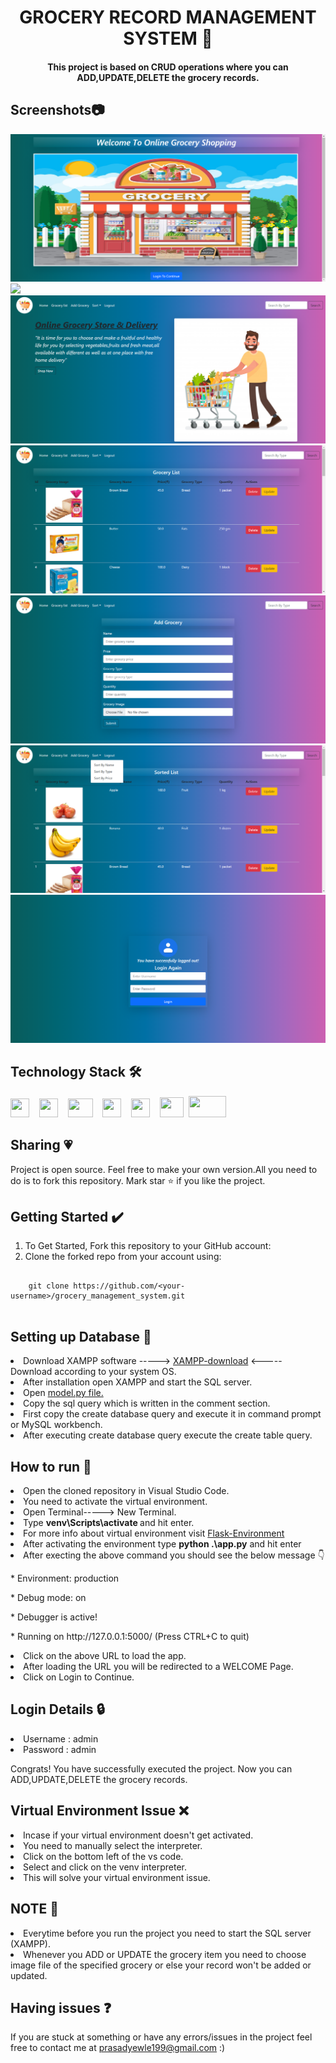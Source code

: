 <h1 align='center'>GROCERY RECORD MANAGEMENT SYSTEM 🛒</h1>
<h4 align='center'>This project is based on CRUD operations where you can ADD,UPDATE,DELETE the grocery records.</h4>
<h2>Screenshots📷</h2>
<img src='static/media/welcome_page.png'>
<img src='https://repository-images.githubusercontent.com/404779084/13f319f6-dee3-4379-bb08-2cd701f1dc37'>
<img src='static/media/home_page.png'>
<img src='static/media/groc_list.png'>
<img src='static/media/add_groc.png'>
<img src='static/media/sort.png'>
<img src='static/media/logout.png'>
<h2>Technology Stack 🛠️</h2>
<p>
<img src="https://upload.wikimedia.org/wikipedia/commons/thumb/3/38/HTML5_Badge.svg/600px-HTML5_Badge.svg.png" width="30px" height="30px">&nbsp &nbsp
<img src="https://www.kindpng.com/picc/m/464-4640184_css3-png-download-css-icon-transparent-png.png" width="30px" height="30px">&nbsp &nbsp
<img src="https://miro.medium.com/max/1024/1*9HanDsRU11ZMsgDGJwN96w.png" width="40px" height="30px">&nbsp &nbsp
<img src="https://upload.wikimedia.org/wikipedia/commons/6/6a/JavaScript-logo.png" width="30px" height="30px">&nbsp &nbsp
<img src="https://i.pinimg.com/originals/91/94/c9/9194c978fa63798b2e882e6fda5eb953.png" width="30px" height="30px">&nbsp &nbsp
<img src="https://www.pngfind.com/pngs/m/104-1044449_python-logo-clipart-drawing-flask-python-hd-png.png" width="38px" height="32px">&nbsp 
<img src="https://pngimg.com/uploads/mysql/mysql_PNG35.png" width="60px" height="34px">
</p>

<h2>Sharing 💗</h2>
<p>Project is open source. Feel free to make your own version.All you need to do is to fork this repository. Mark star ⭐ if you like the project.</p>

<h2>Getting Started ✔️</h2>
<ol>
<li>To Get Started, Fork this repository to your GitHub account:
<li>Clone the forked repo from your account using:
</ol>
<pre>
<code>
    git clone https://github.com/&ltyour-username&gt/grocery_management_system.git
</code>
</pre>

<h2>Setting up Database 💾</h2>
<li>Download XAMPP software -----> <a href="https://www.apachefriends.org/index.html">XAMPP-download</a> <----- Download according to your system OS.
<li>After installation open XAMPP and start the SQL server.
<li>Open <a href="model.py">model.py file.</a>
<li>Copy the sql query which is written in the comment section.
<li>First copy the create database query and execute it in command prompt or MySQL workbench.
<li>After executing create database query execute the create table query.

<h2>How to run 🤔 </h2>
<li>Open the cloned repository in Visual Studio Code.
<li>You need to activate the virtual environment.
<li>Open Terminal-----> New Terminal.
<li>Type <b>venv\Scripts\activate </b>and hit enter.
<li>For more info about virtual environment visit <a href=https://flask.palletsprojects.com/en/2.0.x/installation/">Flask-Environment</a>
<li>After activating the environment type <b>python .\app.py</b> and hit enter
<li>After execting the above command you should see the below message 👇
<p>* Environment: production</p>
<p> * Debug mode: on</p>
<p> * Debugger is active!</p>
<p>* Running on http://127.0.0.1:5000/ (Press CTRL+C to quit)</p>
<li>Click on the above URL to load the app.
<li>After loading the URL you will be redirected to a WELCOME Page.
<li>Click on Login to Continue.

<h2>Login Details 🔒</h2>
<li>Username : admin
<li>Password : admin
<p>Congrats! You have successfully executed the project. Now you can ADD,UPDATE,DELETE the grocery records.</p>

<h2>Virtual Environment Issue ❌</h2>
<li>Incase if your virtual environment doesn't get activated.
<li>You need to manually select the interpreter.
<li>Click on the bottom left of the vs code.
<li>Select and click on the venv interpreter.
<li>This will solve your virtual environment issue.

<h2>NOTE 📝</h2>
<li>Everytime before you run the project you need to start the SQL server (XAMPP).
<li>Whenever you ADD or UPDATE the grocery item you need to choose image file of the specified grocery or else your record won't be added or updated.

<h2>Having issues ❓</h2>
If you are stuck at something or have any errors/issues in the project feel free to contact me at <a href="mailto:prasadyewle199@gmail.com">prasadyewle199@gmail.com</a> :)
